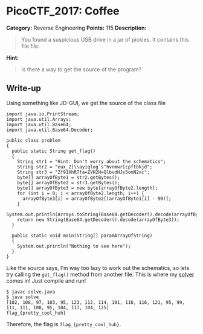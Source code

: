 # PicoCTF_2017: Coffee

**Category:** Reverse Engineering
**Points:** 115
**Description:**

>You found a suspicious USB drive in a jar of pickles. It contains this file file.

**Hint:**

>Is there a way to get the source of the program?

## Write-up
Using something like JD-GUI, we get the source of the class file

    import java.io.PrintStream;
    import java.util.Arrays;
    import java.util.Base64;
    import java.util.Base64.Decoder;

    public class problem
    {
      public static String get_flag()
      {
        String str1 = "Hint: Don't worry about the schematics";
        String str2 = "eux_Z]\\ayiqlog`s^hvnmwr[cpftbkjd";
        String str3 = "Zf91XhR7fa=ZVH2H=QlbvdHJx5omN2xc";
        byte[] arrayOfByte1 = str2.getBytes();
        byte[] arrayOfByte2 = str3.getBytes();
        byte[] arrayOfByte3 = new byte[arrayOfByte2.length];
        for (int i = 0; i < arrayOfByte2.length; i++) {
          arrayOfByte3[i] = arrayOfByte2[(arrayOfByte1[i] - 90)];
        }
        System.out.println(Arrays.toString(Base64.getDecoder().decode(arrayOfByte3)));
        return new String(Base64.getDecoder().decode(arrayOfByte3));
      }
      
      public static void main(String[] paramArrayOfString)
      {
        System.out.println("Nothing to see here");
      }
    }

Like the source says, I'm way too lazy to work out the schematics, so lets try calling the `get_flag()` method from another file. This is where my [solver](solve.java) comes in! Just compile and run!

    $ javac solve.java 
    $ java solve
    [102, 108, 97, 103, 95, 123, 112, 114, 101, 116, 116, 121, 95, 99, 111, 111, 108, 95, 104, 117, 104, 125]
    flag_{pretty_cool_huh}

Therefore, the flag is `flag_{pretty_cool_huh}`.